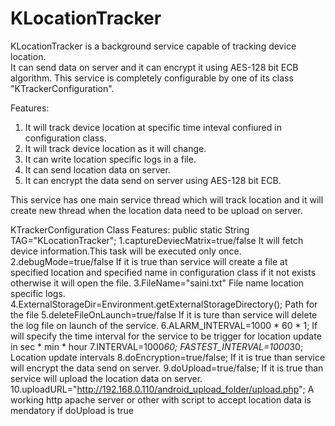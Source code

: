 # KLocationTracker
KLocationTracker is a background service capable of tracking device location.<br>
It can send data on server and it can encrypt it using AES-128 bit ECB algorithm. 
This service is completely configurable by one of its class "KTrackerConfiguration".

Features:
1. It will track device location at specific time inteval confiured in configuration class.
2. It will track device location as it will change.
3. It can write location specific logs in a file.
4. It can send location data on server.
5. It can encrypt the data send on server using AES-128 bit ECB.

This service has one main service thread which will track location and it will create new thread when the location data need to be upload on server.

KTrackerConfiguration Class Features:
public static String TAG="KLocationTracker";
1.captureDeviecMatrix=true/false
  It will fetch device information.This task will be executed only once.
2.debugMode=true/false
  If it is true than service will create a file at specified location and specified name in configuration class if it   not exists otherwise it will open the file.
3.FileName="saini.txt"
  File name location specific logs.
4.ExternalStorageDir=Environment.getExternalStorageDirectory();
  Path for the file
5.deleteFileOnLaunch=true/false
  If it is ture than service will delete the log file on launch of the service.
6.ALARM_INTERVAL=1000 * 60 * 1;
  If will specify the time interval for the service to be trigger for location update in sec * min * hour
7.INTERVAL=1000*60;
	FASTEST_INTERVAL=1000*30;
  Location update intervals
8.doEncryption=true/false;
  If it is true than service will encrypt the data send on server.
9.doUpload=true/false;
  If it is true than service will upload the location data on server.
10.uploadURL="http://192.168.0.110/android_upload_folder/upload.php";
  A working http apache server or other with script to accept location data is mendatory if doUpload is true 
